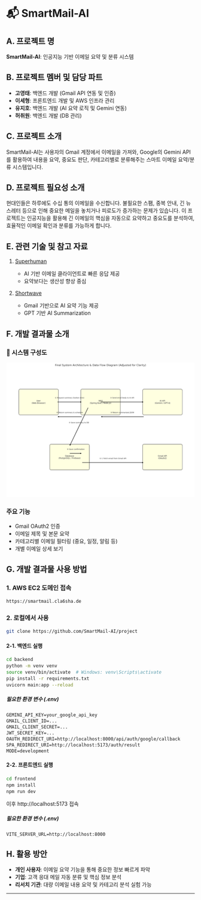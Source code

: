 # 📬 SmartMail-AI

## A. 프로젝트 명
**SmartMail-AI**: 인공지능 기반 이메일 요약 및 분류 시스템

## B. 프로젝트 멤버 및 담당 파트
- **고영태**: 백엔드 개발 (Gmail API 연동 및 인증)
- **이세형**: 프론트엔드 개발 및 AWS 인프라 관리
- **유지호**: 백엔드 개발 (AI 요약 로직 및 Gemini 연동)
- **허취원**: 백엔드 개발 (DB 관리)

## C. 프로젝트 소개
SmartMail-AI는 사용자의 Gmail 계정에서 이메일을 가져와, Google의 Gemini API를 활용하여 내용을 요약, 중요도 판단, 카테고리별로 분류해주는 스마트 이메일 요약/분류 시스템입니다.

## D. 프로젝트 필요성 소개
현대인들은 하루에도 수십 통의 이메일을 수신합니다. 불필요한 스팸, 중복 안내, 긴 뉴스레터 등으로 인해 중요한 메일을 놓치거나 피로도가 증가하는 문제가 있습니다. 이 프로젝트는 인공지능을 활용해 긴 이메일의 핵심을 자동으로 요약하고 중요도를 분석하여, 효율적인 이메일 확인과 분류를 가능하게 합니다.

## E. 관련 기술 및 참고 자료
1. [Superhuman](https://superhuman.com)
    - AI 기반 이메일 클라이언트로 빠른 응답 제공
    - 요약보다는 생산성 향상 중심

2. [Shortwave](https://www.shortwave.com)
    - Gmail 기반으로 AI 요약 기능 제공
    - GPT 기반 AI Summarization

## F. 개발 결과물 소개

### 📌 시스템 구성도
![시스템 구성도](./diagram.png)
### 주요 기능
- Gmail OAuth2 인증
- 이메일 제목 및 본문 요약
- 카테고리별 이메일 필터링 (중요, 일정, 알림 등)
- 개별 이메일 상세 보기

## G. 개발 결과물 사용 방법

### 1. AWS EC2 도메인 접속
```bash
https://smartmail.cla6sha.de
```
<!--  -->
### 2. 로컬에서 사용
```bash
git clone https://github.com/SmartMail-AI/project
```

#### 2-1. 백엔드 실행
```bash
cd backend
python -m venv venv
source venv/bin/activate  # Windows: venv\Scripts\activate
pip install -r requirements.txt
uvicorn main:app --reload
```

##### 필요한 환경 변수 (.env)
```
GEMINI_API_KEY=your_google_api_key
GMAIL_CLIENT_ID=...
GMAIL_CLIENT_SECRET=...
JWT_SECRET_KEY=...
OAUTH_REDIRECT_URI=http://localhost:8000/api/auth/google/callback
SPA_REDIRECT_URI=http://localhost:5173/auth/result
MODE=development
```

#### 2-2. 프론트엔드 실행
```bash
cd frontend
npm install
npm run dev
```

이후 http://localhost:5173 접속

##### 필요한 환경 변수 (.env)
```
VITE_SERVER_URL=http://localhost:8000
```

## H. 활용 방안
- **개인 사용자**: 이메일 요약 기능을 통해 중요한 정보 빠르게 파악
- **기업**: 고객 응대 메일 자동 분류 및 핵심 정보 분석
- **리서치 기관**: 대량 이메일 내용 요약 및 카테고리 분석 실험 가능

---
